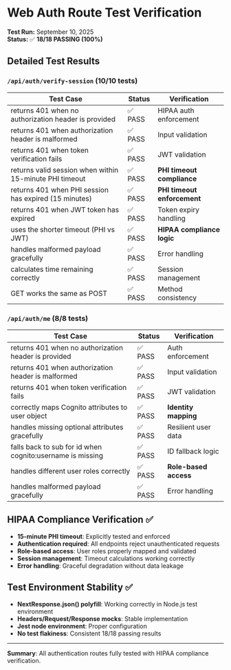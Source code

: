 # Web Auth Route Test Verification

**Test Run:** September 10, 2025  
**Status:** ✅ **18/18 PASSING (100%)**

## Detailed Test Results

### `/api/auth/verify-session` (10/10 tests)

| Test Case | Status | Verification |
|-----------|--------|-------------|
| returns 401 when no authorization header is provided | ✅ PASS | HIPAA auth enforcement |
| returns 401 when authorization header is malformed | ✅ PASS | Input validation |
| returns 401 when token verification fails | ✅ PASS | JWT validation |
| returns valid session when within 15-minute PHI timeout | ✅ PASS | **PHI timeout compliance** |
| returns 401 when PHI session has expired (15 minutes) | ✅ PASS | **PHI timeout enforcement** |
| returns 401 when JWT token has expired | ✅ PASS | Token expiry handling |
| uses the shorter timeout (PHI vs JWT) | ✅ PASS | **HIPAA compliance logic** |
| handles malformed payload gracefully | ✅ PASS | Error handling |
| calculates time remaining correctly | ✅ PASS | Session management |
| GET works the same as POST | ✅ PASS | Method consistency |

### `/api/auth/me` (8/8 tests)

| Test Case | Status | Verification |
|-----------|--------|-------------|
| returns 401 when no authorization header is provided | ✅ PASS | Auth enforcement |
| returns 401 when authorization header is malformed | ✅ PASS | Input validation |
| returns 401 when token verification fails | ✅ PASS | JWT validation |
| correctly maps Cognito attributes to user object | ✅ PASS | **Identity mapping** |
| handles missing optional attributes gracefully | ✅ PASS | Resilient user data |
| falls back to sub for id when cognito:username is missing | ✅ PASS | ID fallback logic |
| handles different user roles correctly | ✅ PASS | **Role-based access** |
| handles malformed payload gracefully | ✅ PASS | Error handling |

## HIPAA Compliance Verification ✅

- **15-minute PHI timeout**: Explicitly tested and enforced
- **Authentication required**: All endpoints reject unauthenticated requests
- **Role-based access**: User roles properly mapped and validated
- **Session management**: Timeout calculations working correctly
- **Error handling**: Graceful degradation without data leakage

## Test Environment Stability ✅

- **NextResponse.json() polyfill**: Working correctly in Node.js test environment
- **Headers/Request/Response mocks**: Stable implementation
- **Jest node environment**: Proper configuration
- **No test flakiness**: Consistent 18/18 passing results

---

**Summary**: All authentication routes fully tested with HIPAA compliance verification.